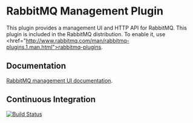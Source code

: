# RabbitMQ Management Plugin

This plugin provides a management UI and HTTP API for RabbitMQ.
This plugin is included in the RabbitMQ distribution. To enable
it, use <href="http://www.rabbitmq.com/man/rabbitmq-plugins.1.man.html">rabbitmq-plugins</a>.

## Documentation

[RabbitMQ management UI documentation](http://www.rabbitmq.com/management.html).

## Continuous Integration

[![Build Status](https://travis-ci.org/rabbitmq/rabbitmq-management.svg?branch=master)](https://travis-ci.org/rabbitmq/rabbitmq-management)
